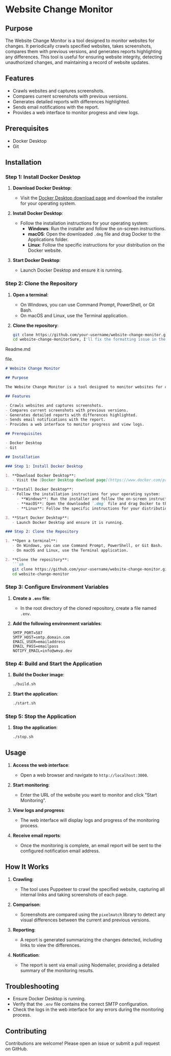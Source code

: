 # Website Change Monitor

## Purpose

The Website Change Monitor is a tool designed to monitor websites for changes. It periodically crawls specified websites, takes screenshots, compares them with previous versions, and generates reports highlighting any differences. This tool is useful for ensuring website integrity, detecting unauthorized changes, and maintaining a record of website updates.

## Features

- Crawls websites and captures screenshots.
- Compares current screenshots with previous versions.
- Generates detailed reports with differences highlighted.
- Sends email notifications with the report.
- Provides a web interface to monitor progress and view logs.

## Prerequisites

- Docker Desktop
- Git

## Installation

### Step 1: Install Docker Desktop

1. **Download Docker Desktop**:
   - Visit the [Docker Desktop download page](https://www.docker.com/products/docker-desktop) and download the installer for your operating system.

2. **Install Docker Desktop**:
   - Follow the installation instructions for your operating system:
     - **Windows**: Run the installer and follow the on-screen instructions.
     - **macOS**: Open the downloaded `.dmg` file and drag Docker to the Applications folder.
     - **Linux**: Follow the specific instructions for your distribution on the Docker website.

3. **Start Docker Desktop**:
   - Launch Docker Desktop and ensure it is running.

### Step 2: Clone the Repository

1. **Open a terminal**:
   - On Windows, you can use Command Prompt, PowerShell, or Git Bash.
   - On macOS and Linux, use the Terminal application.

2. **Clone the repository**:
   ```sh
   git clone https://github.com/your-username/website-change-monitor.git
   cd website-change-monitorSure, I'll fix the formatting issue in the 

Readme.md

 file.

```markdown
# Website Change Monitor

## Purpose

The Website Change Monitor is a tool designed to monitor websites for changes. It periodically crawls specified websites, takes screenshots, compares them with previous versions, and generates reports highlighting any differences. This tool is useful for ensuring website integrity, detecting unauthorized changes, and maintaining a record of website updates.

## Features

- Crawls websites and captures screenshots.
- Compares current screenshots with previous versions.
- Generates detailed reports with differences highlighted.
- Sends email notifications with the report.
- Provides a web interface to monitor progress and view logs.

## Prerequisites

- Docker Desktop
- Git

## Installation

### Step 1: Install Docker Desktop

1. **Download Docker Desktop**:
   - Visit the [Docker Desktop download page](https://www.docker.com/products/docker-desktop) and download the installer for your operating system.

2. **Install Docker Desktop**:
   - Follow the installation instructions for your operating system:
     - **Windows**: Run the installer and follow the on-screen instructions.
     - **macOS**: Open the downloaded `.dmg` file and drag Docker to the Applications folder.
     - **Linux**: Follow the specific instructions for your distribution on the Docker website.

3. **Start Docker Desktop**:
   - Launch Docker Desktop and ensure it is running.

### Step 2: Clone the Repository

1. **Open a terminal**:
   - On Windows, you can use Command Prompt, PowerShell, or Git Bash.
   - On macOS and Linux, use the Terminal application.

2. **Clone the repository**:
   ```sh
   git clone https://github.com/your-username/website-change-monitor.git
   cd website-change-monitor
   ```

### Step 3: Configure Environment Variables

1. **Create a `.env` file**:
   - In the root directory of the cloned repository, create a file named `.env`.

2. **Add the following environment variables**:
   ```env
   SMTP_PORT=587
   SMTP_HOST=smtp.domain.com
   EMAIL_USER=emailaddress
   EMAIL_PASS=emailpass
   NOTIFY_EMAIL=info@wmvp.dev
   ```

### Step 4: Build and Start the Application

1. **Build the Docker image**:
   ```sh
   ./build.sh
   ```

2. **Start the application**:
   ```sh
   ./start.sh
   ```

### Step 5: Stop the Application

1. **Stop the application**:
   ```sh
   ./stop.sh
   ```

## Usage

1. **Access the web interface**:
   - Open a web browser and navigate to `http://localhost:3000`.

2. **Start monitoring**:
   - Enter the URL of the website you want to monitor and click "Start Monitoring".

3. **View logs and progress**:
   - The web interface will display logs and progress of the monitoring process.

4. **Receive email reports**:
   - Once the monitoring is complete, an email report will be sent to the configured notification email address.

## How It Works

1. **Crawling**:
   - The tool uses Puppeteer to crawl the specified website, capturing all internal links and taking screenshots of each page.

2. **Comparison**:
   - Screenshots are compared using the `pixelmatch` library to detect any visual differences between the current and previous versions.

3. **Reporting**:
   - A report is generated summarizing the changes detected, including links to view the differences.

4. **Notification**:
   - The report is sent via email using Nodemailer, providing a detailed summary of the monitoring results.

## Troubleshooting

- Ensure Docker Desktop is running.
- Verify that the `.env` file contains the correct SMTP configuration.
- Check the logs in the web interface for any errors during the monitoring process.

## Contributing

Contributions are welcome! Please open an issue or submit a pull request on GitHub.
